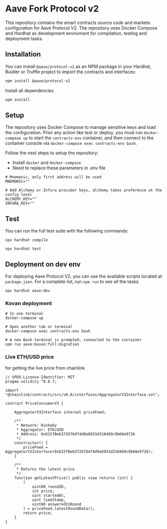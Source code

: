 
# Aave Fork Protocol v2

This repository contains the smart contracts source code and markets configuration for Aave Protocol V2. The repository uses Docker Compose and Hardhat as development enviroment for compilation, testing and deployment tasks.


## Installation

You can install `@aave/protocol-v2` as an NPM package in your Hardhat, Buidler or Truffle project to import the contracts and interfaces:
```bash
npm install @aave/protocol-v2
```
Install all dependencies 

```bash
npm install
```


## Setup

The repository uses Docker Compose to manage sensitive keys and load the configuration. Prior any action like test or deploy, you must run `docker-compose up` to start the `contracts-env` container, and then connect to the container console via `docker-compose exec contracts-env bash`.

Follow the next steps to setup the repository:

- Install `docker` and `docker-compose`
- Need to replace these parameters in .env file

```
# Mnemonic, only first address will be used
MNEMONIC=""

# Add Alchemy or Infura provider keys, alchemy takes preference at the config level
ALCHEMY_KEY=""
INFURA_KEY=""

```


## Test

You can run the full test suite with the following commands:

```
npx hardhat compile

npx hardhat test 
```

## Deployment on dev env

For deploying Aave Protocol V2, you can use the available scripts located at `package.json`. For a complete list, run `npm run` to see all the tasks.

```
npx hardhat aave:dev   

```

### Kovan deployment

```
# In one terminal
docker-compose up

# Open another tab or terminal
docker-compose exec contracts-env bash

# A new Bash terminal is prompted, connected to the container
npm run aave:kovan:full:migration
```

### Live ETH/USD price 

for getting the live price from chainlink 

```
// SPDX-License-Identifier: MIT
pragma solidity ^0.8.7;

import "@chainlink/contracts/src/v0.8/interfaces/AggregatorV3Interface.sol";

contract PriceConsumerV3 {

    AggregatorV3Interface internal priceFeed;

    /**
     * Network: Rinkeby
     * Aggregator: ETH/USD
     * Address: 0x615fBe6372676474d9e6933d310469c9b68e9726
     */
    constructor() {
        priceFeed = AggregatorV3Interface(0x615fBe6372676474d9e6933d310469c9b68e9726);
    }

    /**
     * Returns the latest price
     */
    function getLatestPrice() public view returns (int) {
        (
            uint80 roundID, 
            int price,
            uint startedAt,
            uint timeStamp,
            uint80 answeredInRound
        ) = priceFeed.latestRoundData();
        return price;
    }
}
```